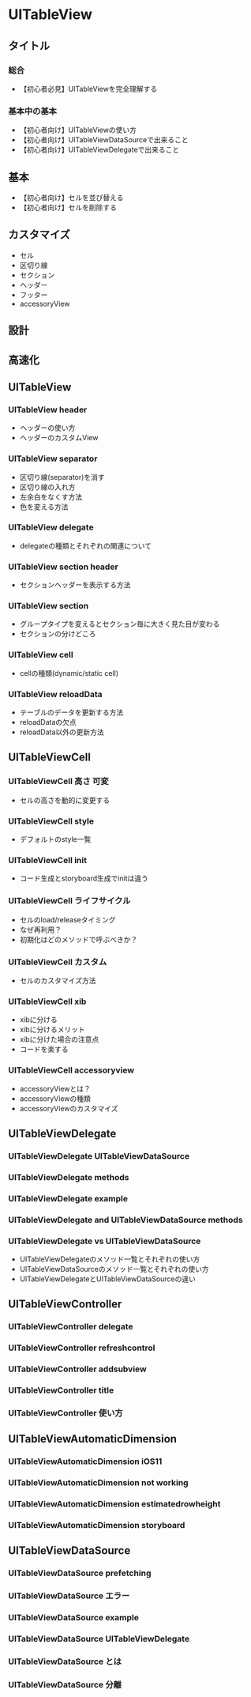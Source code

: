 # UITableView

## タイトル
### 総合
- 【初心者必見】UITableViewを完全理解する

### 基本中の基本
- 【初心者向け】UITableViewの使い方
- 【初心者向け】UITableViewDataSourceで出来ること
- 【初心者向け】UITableViewDelegateで出来ること

## 基本
- 【初心者向け】セルを並び替える
- 【初心者向け】セルを削除する

## カスタマイズ
- セル
- 区切り線
- セクション
- ヘッダー
- フッター
- accessoryView
## 設計
## 高速化

## UITableView

### UITableView header

- ヘッダーの使い方
- ヘッダーのカスタムView

### UITableView separator

- 区切り線(separator)を消す
- 区切り線の入れ方
- 左余白をなくす方法
- 色を変える方法

### UITableView delegate

- delegateの種類とそれぞれの関連について

### UITableView section header

- セクションヘッダーを表示する方法

### UITableView section

- グループタイプを変えるとセクション毎に大きく見た目が変わる
- セクションの分けどころ

### UITableView cell

- cellの種類(dynamic/static cell)

### UITableView reloadData

- テーブルのデータを更新する方法
- reloadDataの欠点
- reloadData以外の更新方法

## UITableViewCell

### UITableViewCell 高さ 可変
- セルの高さを動的に変更する

### UITableViewCell style
- デフォルトのstyle一覧

### UITableViewCell init
- コード生成とstoryboard生成でinitは違う

### UITableViewCell ライフサイクル
- セルのload/releaseタイミング
- なぜ再利用？
- 初期化はどのメソッドで呼ぶべきか？

### UITableViewCell カスタム
- セルのカスタマイズ方法

### UITableViewCell xib
- xibに分ける
- xibに分けるメリット
- xibに分けた場合の注意点
- コードを楽する

### UITableViewCell accessoryview
- accessoryViewとは？
- accessoryViewの種類
- accessoryViewのカスタマイズ

## UITableViewDelegate

### UITableViewDelegate UITableViewDataSource

### UITableViewDelegate methods
### UITableViewDelegate example
### UITableViewDelegate and UITableViewDataSource methods
### UITableViewDelegate vs UITableViewDataSource
- UITableViewDelegateのメソッド一覧とそれぞれの使い方
- UITableViewDataSourceのメソッド一覧とそれぞれの使い方
- UITableViewDelegateとUITableViewDataSourceの違い

## UITableViewController

### UITableViewController delegate

### UITableViewController refreshcontrol

### UITableViewController addsubview

### UITableViewController title

### UITableViewController 使い方

## UITableViewAutomaticDimension

### UITableViewAutomaticDimension iOS11

### UITableViewAutomaticDimension not working

### UITableViewAutomaticDimension estimatedrowheight

### UITableViewAutomaticDimension storyboard

## UITableViewDataSource

### UITableViewDataSource prefetching

### UITableViewDataSource エラー

### UITableViewDataSource example

### UITableViewDataSource UITableViewDelegate

### UITableViewDataSource とは

### UITableViewDataSource 分離

